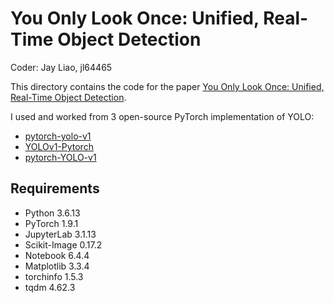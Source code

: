 # You Only Look Once: Unified, Real-Time Object Detection

Coder: Jay Liao, jl64465

This directory contains the code for the paper [You Only Look Once: Unified, Real-Time Object Detection](https://arxiv.org/abs/1506.02640).

I used and worked from 3 open-source PyTorch implementation of YOLO:
* [pytorch-yolo-v1](https://github.com/zzzheng/pytorch-yolo-v1)
* [YOLOv1-Pytorch](https://github.com/GitHberChen/YOLOv1-Pytorch)
* [pytorch-YOLO-v1](https://github.com/abeardear/pytorch-YOLO-v1)

## Requirements
* Python 3.6.13
* PyTorch 1.9.1
* JupyterLab 3.1.13
* Scikit-Image 0.17.2
* Notebook 6.4.4
* Matplotlib 3.3.4
* torchinfo 1.5.3
* tqdm 4.62.3
